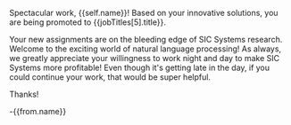 Spectacular work, {{self.name}}! Based on your innovative solutions, you are being promoted to {{jobTitles[5].title}}.

Your new assignments are on the bleeding edge of SIC Systems research. Welcome to the exciting world of natural language processing! As always, we greatly appreciate your willingness to work night and day to make SIC Systems more profitable! Even though it's getting late in the day, if you could continue your work, that would be super helpful.

Thanks!

-{{from.name}}

